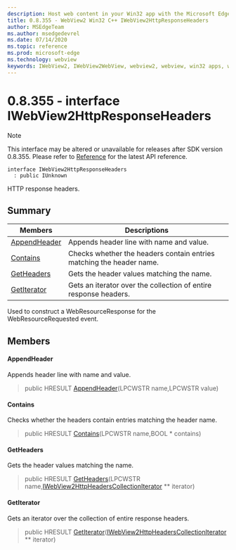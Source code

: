```yaml
---
description: Host web content in your Win32 app with the Microsoft Edge WebView2 control
title: 0.8.355 - WebView2 Win32 C++ IWebView2HttpResponseHeaders
author: MSEdgeTeam
ms.author: msedgedevrel
ms.date: 07/14/2020
ms.topic: reference
ms.prod: microsoft-edge
ms.technology: webview
keywords: IWebView2, IWebView2WebView, webview2, webview, win32 apps, win32, edge
---
```


# 0.8.355 - interface IWebView2HttpResponseHeaders 

> [!NOTE]
> This interface may be altered or unavailable for releases after SDK version 0.8.355. Please refer to [Reference](../../../webview2-api-reference.md) for the latest API reference.

```
interface IWebView2HttpResponseHeaders
  : public IUnknown
```

HTTP response headers.

## Summary

 Members                        | Descriptions
--------------------------------|---------------------------------------------
[AppendHeader](#appendheader) | Appends header line with name and value.
[Contains](#contains) | Checks whether the headers contain entries matching the header name.
[GetHeaders](#getheaders) | Gets the header values matching the name.
[GetIterator](#getiterator) | Gets an iterator over the collection of entire response headers.

Used to construct a WebResourceResponse for the WebResourceRequested event.

## Members

#### AppendHeader 

Appends header line with name and value.

> public HRESULT [AppendHeader](#appendheader)(LPCWSTR name,LPCWSTR value)

#### Contains 

Checks whether the headers contain entries matching the header name.

> public HRESULT [Contains](#contains)(LPCWSTR name,BOOL * contains)

#### GetHeaders 

Gets the header values matching the name.

> public HRESULT [GetHeaders](#getheaders)(LPCWSTR name,[IWebView2HttpHeadersCollectionIterator](IWebView2HttpHeadersCollectionIterator.md) ** iterator)

#### GetIterator 

Gets an iterator over the collection of entire response headers.

> public HRESULT [GetIterator](#getiterator)([IWebView2HttpHeadersCollectionIterator](IWebView2HttpHeadersCollectionIterator.md) ** iterator)

